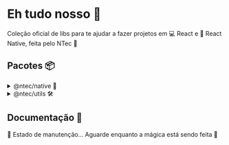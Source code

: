 # Eh tudo nosso 💯

Coleção oficial de libs para te ajudar a fazer projetos em 💻 React e 📱 React Native, feita pelo NTec 🐒

## Pacotes 📦

<details>
<summary>@ntec/native 📱</summary>
<p>

### `@ntec/native` 📱

Lib de componentes básicos para utilizar em 📱 React Native.

<p float="left">
 <a href="#-exemplos">Exemplos</a>
 <img />
 <a href="#-como-instalar">Como instalar</a>
</p>

### 📎 Exemplos:

#### DropDown:

<!-- GIF criado com https://ezgif.com/video-to-gif -->
![DropDown](https://user-images.githubusercontent.com/58156196/158094670-e4cac6f9-f336-4705-881b-189df8d60f36.gif)

```tsx
import { useState } from "react";
import { DropDown } from "@ntec/native";

const options = ["Muito bom! 😜", "Estou impressionado. 😳"];

const Component = () => {
  const [selectedOption, setSelectedOption] = useState(options[0]);

  return (
    <DropDown
      label="Selecione a opção"
      disableSelectAll
      value={selectedOption}
      onChange={setSelectedOption}
      options={options}
    />
  );
};

export default Component;
```

### 👾 Como instalar:

1. Rode no diretório do seu projeto:

```sh
expo add @ntec/native react-native-reanimated
```

2. Adicione um arquivo `metro.config.js` no root do projeto com este conteúdo:

```javascript
const { getDefaultConfig } = require('expo/metro-config');

module.exports = (async () => {
  const {
    resolver: { sourceExts, assetExts },
  } = await getDefaultConfig(__dirname);
  return {
    transformer: {
      babelTransformerPath: require.resolve('react-native-svg-transformer'),
      getTransformOptions: async () => ({
        transform: {
          experimentalImportSupport: false,
          inlineRequires: false,
        },
      }),
    },
    resolver: {
      assetExts: assetExts.filter((ext) => ext !== 'svg'),
      sourceExts: [...sourceExts, 'svg'],
    },
  };
})();
```

3. Altere o conteúdo do arquivo `babel.config.js` para isto:

```javascript
module.exports = function (api) {
  api.cache(true);
  return {
    presets: ["babel-preset-expo"],
    plugins: [
      [
        "module-resolver",
        {
          extensions: [".ts", ".tsx", ".jsx", ".js", ".json"],
        },
      ],
      "react-native-reanimated/plugin",
    ],
  };
};
```

4. Reinicie o Expo com `expo start -c`
  
</p>
</details>

<details>
<summary>@ntec/utils 🛠</summary>
<p>

### `@ntec/utils` 🛠

Lib de funções bem úteis de 🛠 TypeScript.

<p float="left">
 <a href="#-exemplos-1">Exemplos</a>
 <img />
 <a href="#-como-instalar-1">Como instalar</a>
</p>

#### 📎 Exemplos:

##### keySort:

```ts
import { keySort } from "@ntec/utils";

const people = [{ name: "Mateus" }, { name: "Jorel" }, { name: "Amanda" }];

// Ordena em relação ao nome:
const ordered = keySort(people, (p) => p.name);

console.log(ordered);
// Resultado: [{ name: "Amanda" }, { name: "Jorel" }, { name: "Mateus" }];
```

#### 👾 Como instalar:

1. Rode no diretório do seu projeto:

```sh
yarn add @ntec/utils
```
  
</p>
</details>

## Documentação 📓

🚧 Estado de manutenção... Aguarde enquanto a mágica está sendo feita 👀

<!-- [A documentação](inserir link aqui) -->
